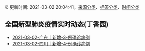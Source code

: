 :alarm_clock: 更新时间: 2021-03-02 20:04:41。[来源分类](../README.md)、[标签分类](../TAGS.md)、[时间分类](../TIMELINE.md)

## 全国新型肺炎疫情实时动态(丁香园)




- [2021-03-02-广东｜新增-3-例确诊病例](http://app.cctv.com/special/cportal/detail/arti/index.html?id=ArtiJ0RlteHDLKxGjVy1k6kF210302&isfromapp=1) 
- [2021-03-02-四川｜新增-4-例确诊病例](http://app.cctv.com/special/cportal/detail/arti/index.html?id=Arti97KikSb6RguhyAQHH41n210302&isfromapp=1) 